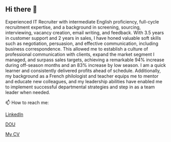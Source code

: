 ## Hi there 👋

Experienced IT Recruiter with intermediate English proficiency, full-cycle recruitment expertise, and a background in screening, sourcing, interviewing, vacancy creation, email writing, and feedback. With 3.5 years in customer support and 2 years in sales, I have honed valuable soft skills such as negotiation, persuasion, and effective communication, including business correspondence. This allowed me to establish a culture of professional communication with clients, expand the market segment I managed, and surpass sales targets, achieving a remarkable 94% increase during off-season months and an 83% increase by low season. I am a quick learner and consistently delivered profits ahead of schedule. Additionally, my background as a French philologist and teacher equips me to mentor and educate new colleagues, and my leadership abilities have enabled me to implement successful departmental strategies and step in as a team leader when needed.

📫 How to reach me:
 
 [LinkedIn](https://www.linkedin.com/in/viktoriia-kurhanevych/)
 
 [DOU](https://dou.ua/users/viktoriia-kurhanevych/)

[My CV](https://www.linkedin.com/in/viktoriia-kurhanevych/)
